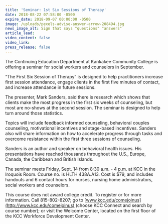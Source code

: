 ```yaml
---
title: 'Seminar: 1st Six Sessions of Therapy'
date: 2018-08-22 07:58:00 -0500
expire_date: 2018-09-07 00:00:00 -0500
image: /uploads/pexels-advise-answer-arrow-208494.jpg
news_image_alt: Sign that says "questions" "answers"
article_lead:
video_content: false
video_link:
press_release: false
---
```


The Continuing Education Department at Kankakee Community College is offering a seminar for social workers and counselors in September.

“The First Six Session of Therapy” is designed to help practitioners increase first session attendance, engage clients in the first five minutes of contact, and increase attendance in future sessions.

The presenter, Mark Sanders, said there is research which shows that clients make the most progress in the first six weeks of counseling, but most are no-shows at the second session. The seminar is designed to help turn around those statistics.

Topics will include feedback informed counseling, behavioral couples counseling, motivational incentives and stage-based incentives. Sanders also will share information on how to accelerate progress through tasks and overcome resistance within the first three sessions of counseling.

Sanders is an author and speaker on behavioral health issues. His presentations have reached thousands throughout the U.S., Europe, Canada, the Caribbean and British Islands.

The seminar meets Friday, Sept. 14 from 8:30 a.m. - 4 p.m. at KCC in the Iroquois Room. Course no. is HLTH 438A.A13. Cost is $79, and includes handouts and 6 contact hours for nurses, nursing home administrators, social workers and counselors.

This course does not award college credit. To register or for more information. Call 815-802-8207; go to [www.kcc.edu/comejoinus](http://www.kcc.edu/comejoinus) (choose KCC Connect and search by course number); or visit the Welcome Center, located on the first floor of the KCC Workforce Development Center.